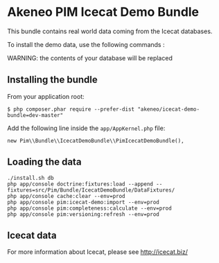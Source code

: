 Akeneo PIM Icecat Demo Bundle
=============================

This bundle contains real world data coming from the Icecat databases.

To install the demo data, use the following commands :

WARNING: the contents of your database will be replaced

Installing the bundle
---------------------
From your application root:

    $ php composer.phar require --prefer-dist "akeneo/icecat-demo-bundle=dev-master"

Add the following line inside the `app/AppKernel.php` file:

    new Pim\\Bundle\\IcecatDemoBundle\\PimIcecatDemoBundle(),

Loading the data
----------------
    ./install.sh db
    php app/console doctrine:fixtures:load --append --fixtures=src/Pim/Bundle/IcecatDemoBundle/DataFixtures/
    php app/console cache:clear --env=prod
    php app/console pim:icecat-demo:import --env=prod
    php app/console pim:completeness:calculate --env=prod
    php app/console pim:versioning:refresh --env=prod

Icecat data
-----------
For more information about Icecat, please see http://icecat.biz/
